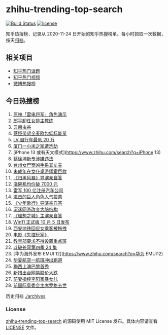 # zhihu-trending-top-search

[![Build Status](https://github.com/justjavac/zhihu-trending-top-search/workflows/ci/badge.svg?branch=main)](https://github.com/justjavac/zhihu-trending-top-search/actions)
[![license](https://img.shields.io/github/license/justjavac/zhihu-trending-top-search)](https://github.com/justjavac/zhihu-trending-top-search/blob/main/LICENSE)

知乎热搜榜，记录从 2020-11-24 日开始的知乎热搜榜单。每小时抓取一次数据，按天[归档](./archives)。

## 相关项目

- [知乎热门话题](https://github.com/justjavac/zhihu-trending-hot-questions)
- [知乎热门视频](https://github.com/justjavac/zhihu-trending-hot-video)
- [微博热搜榜](https://github.com/justjavac/weibo-trending-hot-search)

## 今日热搜榜

<!-- BEGIN -->
<!-- 最后更新时间 Wed Sep 01 2021 22:05:47 GMT+0800 (China Standard Time) -->

1. [原神「雷电将军」角色演示](https://www.zhihu.com/search?q=原神)
1. [郎平卸任女排主教练](https://www.zhihu.com/search?q=郎平)
1. [云南虫谷](https://www.zhihu.com/search?q=云南虫谷)
1. [薇娅带货全麦欧包低标能量](https://www.zhihu.com/search?q=薇娅带货)
1. [LV 自行车最低 20 万](https://www.zhihu.com/search?q=LV自行车)
1. [厦门一小米之家遭洗劫](https://www.zhihu.com/search?q=小米之家被盗)
1. [iPhone 13 或有天文模式](https://www.zhihu.com/search?q=iPhone 13)
1. [蔡徐坤新专涉嫌违法](https://www.zhihu.com/search?q=蔡徐坤)
1. [台州女尸案凶手系其丈夫](https://www.zhihu.com/search?q=台州女尸)
1. [未成年在女仆桌游挥霍巨款](https://www.zhihu.com/search?q=桌游)
1. [《扫黑风暴》导演亲自答](https://www.zhihu.com/search?q=扫黑风暴)
1. [洗碗机均价破 7000 元](https://www.zhihu.com/search?q=洗碗机)
1. [雷军 100 亿注册汽车公司](https://www.zhihu.com/search?q=小米汽车)
1. [进击的巨人角色人气投票](https://www.zhihu.com/search?q=进击的巨人)
1. [《少年歌行》导演亲自答](https://www.zhihu.com/search?q=少年歌行)
1. [沉迷网游改变大脑结构](https://www.zhihu.com/search?q=网络游戏)
1. [《理想之城》主演亲自答](https://www.zhihu.com/search?q=理想之城)
1. [Win11 正式版 10 月 5 日发布](https://www.zhihu.com/search?q=Windows11)
1. [西安地铁回应女乘客被拖拽](https://www.zhihu.com/search?q=西安地铁)
1. [电影《失控玩家》](https://www.zhihu.com/search?q=失控玩家)
1. [教育部要求不得设置重点班](https://www.zhihu.com/search?q=重点班)
1. [斗破苍穹第四季 24 集](https://www.zhihu.com/search?q=斗破苍穹)
1. [华为海外发布 EMUI 12](https://www.zhihu.com/search?q=华为 EMUI12)
1. [华夏航空一航班冲出跑道](https://www.zhihu.com/search?q=华夏航空)
1. [梅西上演巴黎首秀](https://www.zhihu.com/search?q=梅西)
1. [新措出台网易股价大跌](https://www.zhihu.com/search?q=网易游戏)
1. [前妻指控李阳家暴女儿](https://www.zhihu.com/search?q=李阳家暴)
1. [前国际奥委会主席罗格去世](https://www.zhihu.com/search?q=罗格)

<!-- END -->

历史归档 [./archives](./archives)

### License

[zhihu-trending-top-search](https://github.com/justjavac/zhihu-trending-top-search)
的源码使用 MIT License 发布。具体内容请查看 [LICENSE](./LICENSE) 文件。
